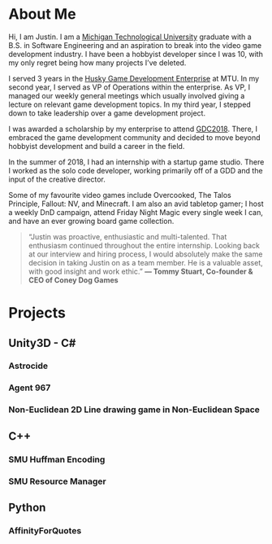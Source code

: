 # About Me

Hi, I am Justin. I am a [Michigan Technological University](https://www.mtu.edu/cs/) graduate with a B.S. in Software Engineering and an aspiration to break into the video game development industry. I have been a hobbyist developer since I was 10, with my only regret being how many projects I’ve deleted.

I served 3 years in the [Husky Game Development Enterprise](https://www.huskygames.com/) at MTU. In my second year, I served as VP of Operations within the enterprise. As VP, I managed our weekly general meetings which usually involved giving a lecture on relevant game development topics. In my third year, I stepped down to take leadership over a game development project.

I was awarded a scholarship by my enterprise to attend [GDC2018](https://www.gdconf.com/). There, I embraced the game development community and decided to move beyond hobbyist development and build a career in the field.

In the summer of 2018, I had an internship with a startup game studio. There I worked as the solo code developer, working primarily off of a GDD and the input of the creative director.

Some of my favourite video games include Overcooked, The Talos Principle, Fallout: NV, and Minecraft. I am also an avid tabletop gamer; I host a weekly DnD campaign, attend Friday Night Magic every single week I can, and have an ever growing board game collection.
> “Justin was proactive, enthusiastic and multi-talented. That enthusiasm continued throughout the entire internship. Looking back at our interview and hiring process, I would absolutely make the same decision in taking Justin on as a team member. He is  a valuable asset, with good insight and work ethic.”
   __— Tommy Stuart, Co-founder & CEO of Coney Dog Games__

# Projects

## Unity3D - C#

### Astrocide

### Agent 967

### Non-Euclidean 2D Line drawing game in Non-Euclidean Space

## C++

### SMU Huffman Encoding

### SMU Resource Manager

## Python

### AffinityForQuotes

